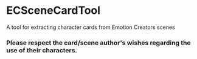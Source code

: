 # ECSceneCardTool
A tool for extracting character cards from Emotion Creators scenes

### Please respect the card/scene author's wishes regarding the use of their characters.
